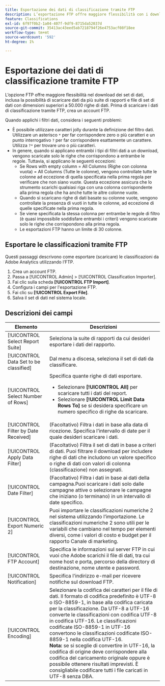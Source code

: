 ```yaml
---
title: Esportazione dei dati di classificazione tramite FTP
description: L’esportazione FTP offre maggiore flessibilità con i download dei set di dati, tra cui il download di dati da più suite di rapporti e il download di file di set di dati di dimensioni superiori a 50.000 righe di dati
feature: Classifications
exl-id: 6f97f0b2-1a04-407f-9df9-8715da52037d
source-git-commit: 35413ac43eed5ab7218794f26e4753acf08f18ee
workflow-type: tm+mt
source-wordcount: '592'
ht-degree: 1%

---
```


# Esportazione dei dati di classificazione tramite FTP

L’opzione FTP offre maggiore flessibilità nel download dei set di dati, inclusa la possibilità di scaricare dati da più suite di rapporti e file di set di dati con dimensioni superiori a 50.000 righe di dati. Prima di scaricare i dati di classificazione tramite FTP, crea un account FTP.

Quando applichi i filtri dati, considera i seguenti problemi:

* È possibile utilizzare caratteri jolly durante la definizione del filtro dati. Utilizzare un asterisco `*` per far corrispondere zero o più caratteri e un punto interrogativo `?` per far corrispondere esattamente un carattere. Utilizza `?*` per trovare uno o più caratteri.
* In genere, quando si applicano entrambi i tipi di filtri dati a un download, vengono scaricate solo le righe che corrispondono a entrambe le regole. Tuttavia, si applicano le seguenti eccezioni:
   * Se Rows with empty column = All Columns (Righe con colonna vuota) = All Columns (Tutte le colonne), vengono controllate tutte le colonne ad eccezione di quella specificata nella prima regola per verificare che non siano vuote. Questa eccezione assicura che lo strumento scarichi qualsiasi riga con una colonna corrispondente alla prima regola che ha anche tutte le altre colonne vuote.
   * Quando si scaricano righe di dati basate su colonne vuote, vengono controllate la presenza di vuoti in tutte le colonne, ad eccezione di quelle specificate nella prima regola.
   * Se viene specificata la stessa colonna per entrambe le regole di filtro (è quasi impossibile soddisfare entrambi i criteri) vengono scaricate solo le righe che corrispondono alla prima regola.
   * Le esportazioni FTP hanno un limite di 30 colonne.

## Esportare le classificazioni tramite FTP

Questi passaggi descrivono come esportare (scaricare) le classificazioni da Adobe Analytics utilizzando l’FTP.

1. Crea un account FTP.
1. Passa a [!UICONTROL Admin] > [!UICONTROL Classification Importer].
1. Fai clic sulla scheda **[!UICONTROL FTP Import]**.
1. Configura i campi per l&#39;esportazione FTP.
1. Fai clic su **[!UICONTROL Export File]**.
1. Salva il set di dati nel sistema locale.

## Descrizioni dei campi

| Elemento | Descrizioni |
| --- | --- |
| [!UICONTROL Select Report Suite] | Seleziona la suite di rapporti da cui desideri esportare i dati del rapporto. |
| [!UICONTROL Data Set to be classified] | Dal menu a discesa, seleziona il set di dati da classificare. |
| [!UICONTROL Select Number of Rows] | Specifica quante righe di dati esportare.<ul><li>Selezionare **[!UICONTROL All]** per scaricare tutti i dati del report.</li><li>Selezionare **[!UICONTROL Limit Data Rows To]** se si desidera specificare un numero specifico di righe da scaricare.</li></ul> |
| [!UICONTROL Filter by Date Received] | (Facoltativo) Filtra i dati in base alla data di ricezione. Specifica l’intervallo di date per il quale desideri scaricare i dati. |
| [!UICONTROL Apply Data Filter] | (Facoltativo) Filtra il set di dati in base a criteri di dati. Puoi filtrare il download per includere righe di dati che includono un valore specifico o righe di dati con valori di colonna (classificazione) non assegnati. |
| [!UICONTROL Date Filter] | (Facoltativo) Filtra i dati in base ai dati della campagna.Puoi scaricare i dati solo dalle campagne attive o selezionare le campagne che iniziano (o terminano) in un intervallo di date specifico. |
| [!UICONTROL Export Numeric 2] | Puoi importare le classificazioni numeriche 2 nel sistema utilizzando l’importazione. Le classificazioni numeriche 2 sono utili per le variabili che cambiano nel tempo per elementi diversi, come i valori di costo e budget per il rapporto Canale di marketing. |
| [!UICONTROL FTP Account] | Specifica le informazioni sul server FTP in cui vuoi che Adobe scarichi il file di dati, tra cui nome host e porta, percorso della directory di destinazione, nome utente e password. |
| [!UICONTROL Notification] | Specifica l&#39;indirizzo e-mail per ricevere notifiche sul download FTP. |
| [!UICONTROL Encoding] | Selezionare la codifica dei caratteri per il file di dati. Il formato di codifica predefinito è UTF-8 o ISO-8859-1, in base alla codifica caricata per la classificazione. Da UTF-8 a UTF-16 converte le classificazioni con codifica UTF-8 in codifica UTF-16. Le classificazioni codificate ISO-8859-1 in UTF-16 convertono le classificazioni codificate ISO-8859-1 nella codifica UTF-16.<br>**Nota:** se si sceglie di convertire in UTF-16, la codifica di origine deve corrispondere alla codifica del caricamento originale oppure è possibile ottenere risultati imprevisti. È consigliabile codificare tutti i file caricati in UTF-8 senza DBA. |
